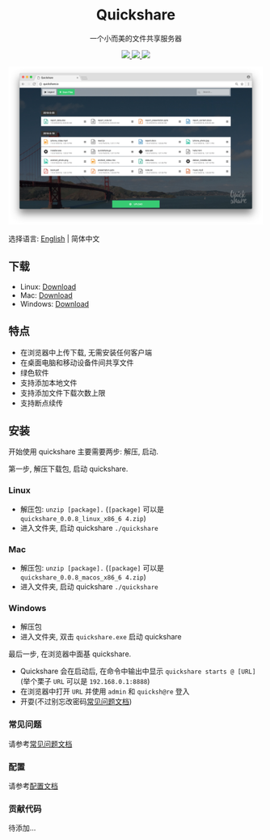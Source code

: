 <h1 align="center">
  Quickshare
</h1>
<p align="center">
  一个小而美的文件共享服务器
</p>
<p align="center">
  <a href="https://travis-ci.org/ihexxa/quickshare">
    <img src="https://travis-ci.org/ihexxa/quickshare.svg?branch=master" />
  </a>
  <a href="https://goreportcard.com/report/github.com/ihexxa/quickshare">
    <img src="https://goreportcard.com/badge/github.com/ihexxa/quickshare" />
  </a>
  <a href="https://gitter.im/quickshare/Lobby?utm_source=share-link&utm_medium=link&utm_campaign=share-link">
    <img src="https://badges.gitter.im/Join%20Chat.svg" />
  </a>
<p>

![Quickshare 演示](../demo.jpg)

选择语言: [English](../README.md) | 简体中文

## 下载

* Linux: [Download](https://github.com/ihexxa/quickshare/releases/download/0.0.16/quickshare_0.0.16_linux_x86_64.zip)
* Mac: [Download](https://github.com/ihexxa/quickshare/releases/download/0.0.16/quickshare_0.0.16_macos_x86_64.zip)
* Windows: [Download](https://github.com/ihexxa/quickshare/releases/download/0.0.16/quickshare_0.0.16_windows_x86_64.zip)

## 特点

* 在浏览器中上传下载, 无需安装任何客户端
* 在桌面电脑和移动设备件间共享文件
* 绿色软件
* 支持添加本地文件
* 支持添加文件下载次数上限
* 支持断点续传

## 安装

开始使用 quickshare 主要需要两步: 解压, 启动.

第一步, 解压下载包, 启动 quickshare.

### Linux

* 解压包: `unzip [package].` (`[package]` 可以是`quickshare_0.0.8_linux_x86_6 4.zip`)
* 进入文件夹, 启动 quickshare `./quickshare`

### Mac

* 解压包: `unzip [package].` (`[package]` 可以是`quickshare_0.0.8_macos_x86_6 4.zip`)
* 进入文件夹, 启动 quickshare `./quickshare`

### Windows

* 解压包
* 进入文件夹, 双击 `quickshare.exe` 启动 quickshare

最后一步, 在浏览器中面基 quickshare.

* Quickshare 会在启动后, 在命令中输出中显示 `quickshare starts @ [URL]` (举个栗子 `URL` 可以是 `192.168.0.1:8888`)
* 在浏览器中打开 `URL` 并使用 `admin` 和 `quicksh@re` 登入
* 开耍(不过别忘改密码[常见问题文档](./FAQ_zh-cn.md))

### 常见问题

请参考[常见问题文档](./FAQ_zh-cn.md)

### 配置

请参考[配置文档](./CONFIG_en-us.md)

### 贡献代码

待添加...
